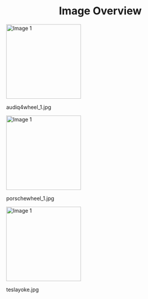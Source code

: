 <h1 style ="text-align: center;"> Image Overview </h1>
<div>
<div style="width="20%">
<img src="https://media.evkx.net/multimedia/technology/userinterface/steeringwheel/audiq4wheel_1_xst.jpg" alt="Image 1" style="width: 200px;">
<p>audiq4wheel_1.jpg</p>
</div>
<div style="width="20%">
<img src="https://media.evkx.net/multimedia/technology/userinterface/steeringwheel/porschewheel_1_xst.jpg" alt="Image 1" style="width: 200px;">
<p>porschewheel_1.jpg</p>
</div>
<div style="width="20%">
<img src="https://media.evkx.net/multimedia/technology/userinterface/steeringwheel/teslayoke_xst.jpg" alt="Image 1" style="width: 200px;">
<p>teslayoke.jpg</p>
</div>
</div>
